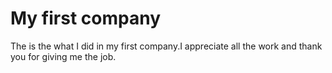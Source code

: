 # My first company
The is the what I did in my first company.I appreciate all the work and thank you for giving me the job.
